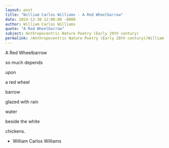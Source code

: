 ```yaml
---
layout: post
title: "William Carlos Williams - A Red Wheelbarrow"
date: 2024-12-30 12:00:00 -0000
author: William Carlos Williams
quote: "A Red Wheelbarrow"
subject: Anthropocentric Nature Poetry (Early 20th century)
permalink: /Anthropocentric Nature Poetry (Early 20th century)/William Carlos Williams/William Carlos Williams - A Red Wheelbarrow
---
```


A Red Wheelbarrow

so much depends

upon

a red wheel

barrow

glazed with rain

water

beside the white

chickens.

- William Carlos Williams
